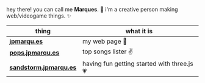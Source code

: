 hey there! you can call me **Marques**. 👋
i'm a creative person making web/videogame things. ✨

| thing              | what it is                               |
|----------------------|--------------------------------------------|
| **[jpmarqu.es](https://jpmarqu.es)**           | my web page 🏡                              |
| **[pops.jpmarqu.es](https://pops.jpmarqu.es)**      | top songs lister ✌️                         |
| **[sandstorm.jpmarqu.es](https://sandstorm.jpmarqu.es)** | having fun getting started with three.js 💗 |

